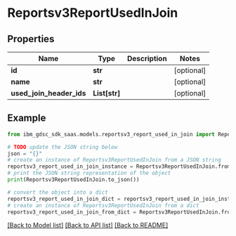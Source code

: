 # Reportsv3ReportUsedInJoin


## Properties

Name | Type | Description | Notes
------------ | ------------- | ------------- | -------------
**id** | **str** |  | [optional] 
**name** | **str** |  | [optional] 
**used_join_header_ids** | **List[str]** |  | [optional] 

## Example

```python
from ibm_gdsc_sdk_saas.models.reportsv3_report_used_in_join import Reportsv3ReportUsedInJoin

# TODO update the JSON string below
json = "{}"
# create an instance of Reportsv3ReportUsedInJoin from a JSON string
reportsv3_report_used_in_join_instance = Reportsv3ReportUsedInJoin.from_json(json)
# print the JSON string representation of the object
print(Reportsv3ReportUsedInJoin.to_json())

# convert the object into a dict
reportsv3_report_used_in_join_dict = reportsv3_report_used_in_join_instance.to_dict()
# create an instance of Reportsv3ReportUsedInJoin from a dict
reportsv3_report_used_in_join_from_dict = Reportsv3ReportUsedInJoin.from_dict(reportsv3_report_used_in_join_dict)
```
[[Back to Model list]](../README.md#documentation-for-models) [[Back to API list]](../README.md#documentation-for-api-endpoints) [[Back to README]](../README.md)


